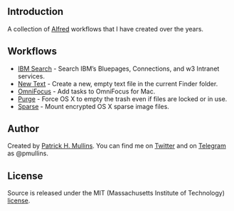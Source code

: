 ## Introduction

A collection of [Alfred](http://www.alfredapp.com/) workflows that I have created over the years.

## Workflows

- [IBM Search](https://github.com/phmullins/alfred-workflows/tree/master/net.pmullins.ibmsearch.alfred) - Search IBM’s Bluepages, Connections, and w3 Intranet services.
- [New Text](https://github.com/phmullins/alfred-workflows/tree/master/net.pmullins.newtext.alfred) - Create a new, empty text file in the current Finder folder.
- [OmniFocus](https://github.com/phmullins/alfred-workflows/tree/master/net.pmullins.omnifocus.alfred) - Add tasks to OmniFocus for Mac.
- [Purge](https://github.com/phmullins/alfred-workflows/tree/master/net.pmullins.purge.alfred) - Force OS X to empty the trash even if files are locked or in use.
- [Sparse](https://github.com/phmullins/alfred-workflows/tree/master/net.pmullins.sparse.alfred) - Mount encrypted OS X sparse image files.

## Author
Created by [Patrick H. Mullins](http://www.pmullins.net/about). You can find me on  [Twitter](https://twitter.com/phmullins) and on [Telegram](https://telegram.org/) as @pmullins.

## License
Source is released under the MIT (Massachusetts Institute of Technology) [license](license.md).